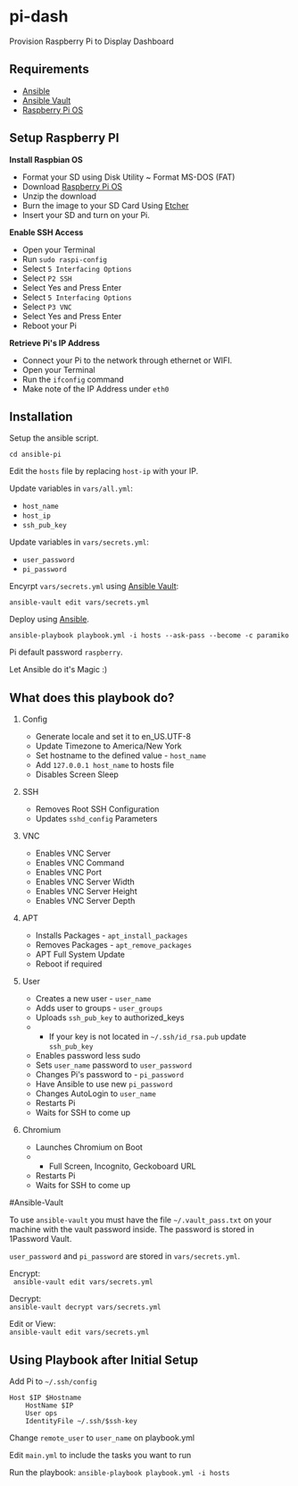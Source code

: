 # pi-dash

Provision Raspberry Pi to Display Dashboard

## Requirements

* [Ansible](http://www.ansible.com/)
* [Ansible Vault](https://docs.ansible.com/ansible/latest/user_guide/vault.html)
* [Raspberry Pi OS](https://www.raspberrypi.org/downloads/raspberry-pi-os/)


## Setup Raspberry PI

**Install Raspbian OS**

* Format your SD using Disk Utility ~ Format MS-DOS (FAT)
* Download [Raspberry Pi OS](https://www.raspberrypi.org/downloads/raspberry-pi-os/)
* Unzip the download
* Burn the image to your SD Card Using [Etcher](https://etcher.io/)
* Insert your SD and turn on your Pi.

**Enable SSH Access**

* Open your Terminal
* Run `sudo raspi-config`
* Select `5 Interfacing Options`
* Select `P2 SSH`
* Select Yes and Press Enter
* Select `5 Interfacing Options`
* Select `P3 VNC`
* Select Yes and Press Enter
* Reboot your Pi

**Retrieve Pi's IP Address**

* Connect your Pi to the network through ethernet or WIFI.
* Open your Terminal
* Run the `ifconfig` command
* Make note of the IP Address under `eth0`

## Installation

Setup the ansible script.

```
cd ansible-pi
```

Edit the `hosts` file by replacing `host-ip` with your IP.

Update variables in `vars/all.yml`:

* `host_name`
* `host_ip`
* `ssh_pub_key`

Update variables in `vars/secrets.yml`:

- `user_password`
- `pi_password`

Encyrpt `vars/secrets.yml` using [Ansible Vault](#Ansible-Vault):

`ansible-vault edit vars/secrets.yml`

Deploy using [Ansible](http://www.ansible.com).

```
ansible-playbook playbook.yml -i hosts --ask-pass --become -c paramiko
```
Pi default password `raspberry`.

Let Ansible do it's Magic :)

## What does this playbook do?
1. Config
    - Generate locale and set it to en_US.UTF-8
    - Update Timezone to America/New York
    - Set hostname to the defined value - `host_name`
    - Add `127.0.0.1 host_name` to hosts file
    - Disables Screen Sleep

2. SSH
    - Removes Root SSH Configuration
    - Updates `sshd_config` Parameters

3. VNC
    - Enables VNC Server
    - Enables VNC Command
    - Enables VNC Port
    - Enables VNC Server Width
    - Enables VNC Server Height
    - Enables VNC Server Depth

4. APT
    - Installs Packages - `apt_install_packages`
    - Removes Packages - `apt_remove_packages`
    - APT Full System Update
    - Reboot if required

5. User
    - Creates a new user - `user_name`
    - Adds user to groups - `user_groups`
    - Uploads `ssh_pub_key` to authorized_keys
    - * If your key is not located in `~/.ssh/id_rsa.pub` update `ssh_pub_key`
    - Enables password less sudo
    - Sets `user_name` password to `user_password`
    - Changes Pi's password to - `pi_password`
    - Have Ansible to use new `pi_password`
    - Changes AutoLogin to `user_name`
    - Restarts Pi
    - Waits for SSH to come up

6. Chromium
    - Launches Chromium on Boot
    - * Full Screen, Incognito, Geckoboard URL
    - Restarts Pi
    - Waits for SSH to come up


#Ansible-Vault

To use `ansible-vault` you must have the file `~/.vault_pass.txt` on your machine with the vault password inside. The password is stored in 1Password Vault.

`user_password` and `pi_password` are stored in `vars/secrets.yml`.

Encrypt:  
` ansible-vault edit vars/secrets.yml`

Decrypt:  
`ansible-vault decrypt vars/secrets.yml`

Edit or View:  
`ansible-vault edit vars/secrets.yml`

## Using Playbook after Initial Setup

Add Pi to `~/.ssh/config`

```
Host $IP $Hostname
    HostName $IP
    User ops
    IdentityFile ~/.ssh/$ssh-key
```
Change `remote_user` to `user_name` on playbook.yml

Edit `main.yml` to include the tasks you want to run

Run the playbook:
`ansible-playbook playbook.yml -i hosts`
